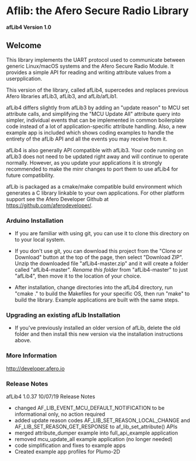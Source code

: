 # Aflib: the Afero Secure Radio Library #

**afLib4 Version 1.0**

## Welcome ##

This library implements the UART protocol used to communicate between generic Linux/macOS systems and the Afero Secure Radio Module. It provides a simple API for reading and writing attribute values from a userpplication.

This version of the library, called afLib4, supercedes and replaces previous Afero libraries afLib3, afLib3, and afLib/afLib1.

afLib4 differs slightly from afLib3 by adding an "update reason" to MCU set attribute calls, and simplifying the "MCU Update All" attribute query into simpler, individual events that can be implemented in common boilerplate code instead of a lot of application-specific attribute handling. Also, a new example app is included which shows coding examples to handle the entirety of the afLib API and all the events you may receive from it.

afLib4 is also generally API compatible with afLib3. Your code running on afLib3 does not need to be updated right away and will continue to operate normally. However, as you update your applications it is strongly recommended to make the minr changes to port them to use afLib4 for future compatibility.

afLib is packaged as a cmake/make compatible build environment which generates a C library linkable to your own applications. For other platform support see the Afero Developer Github at https://github.com/aferodeveloper/.


### Arduino Installation ###

* If you are familiar with using git, you can use it to clone this directory on to your local system.

* If you don't use git, you can download this project from the "Clone or Download" button at the top of the page, then select "Download ZIP". Unzip the downloaded file "afLib4-master.zip" and it will create a folder called "afLib4-master". *Rename this folder* from "afLib4-master" to just "afLib4", then move it to the location of your choice. 

* After installation, change directories into the afLib4 directory, run "cmake ." to build the Makefiles for your specific OS, then run "make" to build the library. Example applications are built with the same steps.

### Upgrading an existing afLib Installation ###

* If you've previously installed an older version of afLib, delete the old folder and then install this new version via the installation instructions above.

### More Information ###

<http://developer.afero.io>

### Release Notes ###

afLib4 1.0.37 10/07/19 Release Notes

* changed AF_LIB_EVENT_MCU_DEFAULT_NOTIFICATION to be informational only, no action required
* added update reason codes AF_LIB_SET_REASON_LOCAL_CHANGE and AF_LIB_SET_REASON_GET_RESPONSE to af_lib_set_attribute() APIs
* merged attribute_dumper example into full_api_example application
* removed mcu_update_all example application (no longer needed)
* code simplification and fixes to example apps
* Created example app profiles for Plumo-2D

